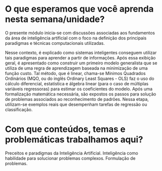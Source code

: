 # O que esperamos que você aprenda nesta semana/unidade?

O presente módulo inicia-se com discussões associadas aos fundamentos da área de inteligência artificial com o foco na definição dos principais paradigmas e técnicas computacionais utilizadas.

Nesse contexto, é explicado como sistemas inteligentes conseguem utilizar tais paradigmas para aprender a partir de informações. Após essa exibição geral, é apresentado como construir um primeiro modelo generalista que se utiliza de uma regra de aprendizagem baseada na minimização de uma função custo. Tal método, que é linear, chama-se Mínimos Quadrados Ordinários (MQO, ou do inglês Ordinary Least Squares - OLS) faz o uso do cálculo diferencial, estatística e álgebra linear (para o caso de múltiplas variáveis regressoras) para estimar os coeficientes do modelo. Após uma formalização matemática necessária, são expostos os passos para solução de problemas associados ao reconhecimento de padrões. Nessa etapa, utilizam-se exemplos reais que desempenham tarefas de regressão ou classificação.

# Com que conteúdos, temas e problemáticas trabalhamos aqui?

Preceitos e paradigmas da Inteligência Artificial.
Inteligência como habilidade para solucionar problemas complexos.
Formulação de problemas.